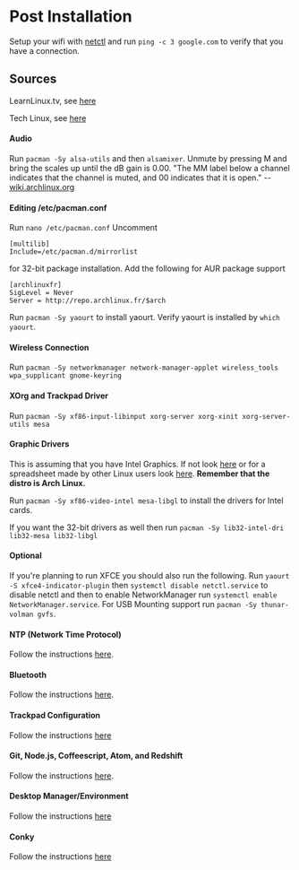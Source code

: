 # Post Installation
Setup your wifi with [netctl](https://github.com/Kutoru/arch-x-os/blob/master/macOS/netctl.1-0-0.md) and run ```ping -c 3 google.com``` to verify that you have a connection.

## Sources
LearnLinux.tv, see [here](https://www.youtube.com/watch?v=GCUmGtCYPWM)

Tech Linux, see [here](https://www.youtube.com/watch?v=DtohxreWjVg)

#### Audio
Run ```pacman -Sy alsa-utils``` and then ```alsamixer```. Unmute by pressing M and bring the scales up until the dB gain is 0.00. "The MM label below a channel indicates that the channel is muted, and 00 indicates that it is open." -- [wiki.archlinux.org](https://wiki.archlinux.org/index.php/PulseAudio/Troubleshooting)

#### Editing /etc/pacman.conf
Run ```nano /etc/pacman.conf```
Uncomment
```
[multilib]
Include=/etc/pacman.d/mirrorlist
```
for 32-bit package installation.
Add the following for AUR package support
```
[archlinuxfr]
SigLevel = Never
Server = http://repo.archlinux.fr/$arch
```
Run ```pacman -Sy yaourt``` to install yaourt. Verify yaourt is installed by ```which yaourt```.

#### Wireless Connection
Run ```pacman -Sy networkmanager network-manager-applet wireless_tools wpa_supplicant gnome-keyring```

#### XOrg and Trackpad Driver
Run ```pacman -Sy xf86-input-libinput xorg-server xorg-xinit xorg-server-utils mesa```

#### Graphic Drivers
This is assuming that you have Intel Graphics.
If not look [here](https://wiki.archlinux.org/index.php/xorg#Driver_installation) or for a spreadsheet made by other Linux users look [here](https://docs.google.com/spreadsheets/d/1nG9Y9nhA615IkjNUE_ew7JmiVHD7ORA4BExW0-teQ40/edit#gid=897452601).
**Remember that the distro is Arch Linux.**

Run ```pacman -Sy xf86-video-intel mesa-libgl``` to install the drivers for Intel cards.

If you want the 32-bit drivers as well then run ```pacman -Sy lib32-intel-dri lib32-mesa lib32-libgl```

#### Optional
If you're planning to run XFCE you should also run the following. Run ```yaourt -S xfce4-indicator-plugin``` then ```systemctl disable netctl.service``` to disable netctl and then to enable NetworkManager run ```systemctl enable NetworkManager.service```. For USB Mounting support run ```pacman -Sy thunar-volman gvfs```.

#### NTP (Network Time Protocol)
Follow the instructions [here](https://github.com/Kutoru/arch-x-os/blob/master/macOS/ntp.1-0-0.md).

#### Bluetooth
Follow the instructions [here](https://github.com/Kutoru/arch-x-os/blob/master/macOS/bluetooth.1-0-0.md).

#### Trackpad Configuration
Follow the instructions [here](https://github.com/Kutoru/arch-x-os/blob/master/macOS/trackpad.1-0-0.md)

#### Git, Node.js, Coffeescript, Atom, and Redshift
Follow the instructions [here](https://github.com/Kutoru/arch-x-os/blob/master/macOS/extra.1-0-0.md).

#### Desktop Manager/Environment
Follow the instructions [here](https://github.com/Kutoru/arch-x-os/blob/master/macOS/graphical-environment.1-0-0.md)

#### Conky
Follow the instructions [here](https://github.com/Kutoru/arch-x-os/blob/master/macOS/conky.1-0-0.md)
